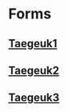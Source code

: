 # Forms

## [Taegeuk1](./taegeuk1.md)  
## [Taegeuk2](./taegeuk2.md)  
## [Taegeuk3](./taegeuk3.md)  